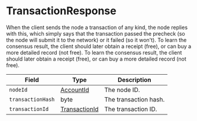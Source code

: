 # TransactionResponse

When the client sends the node a transaction of any kind, the node replies with this, which simply says that the transaction passed the precheck (so the node will submit it to the network) or it failed (so it won't). To learn the consensus result, the client should later obtain a receipt (free), or can buy a more detailed record (not free). To learn the consensus result, the client should later obtain a receipt (free), or can buy a more detailed record (not free).

| Field             | Type                                             | Description           |
| ----------------- | ------------------------------------------------ | --------------------- |
| `nodeId`          | [AccountId](../basic-types/accountid.md)         | The node ID.          |
| `transactionHash` | byte                                             | The transaction hash. |
| `transactionId`   | [TransactionId](../basic-types/transactionid.md) | The transaction ID.   |
